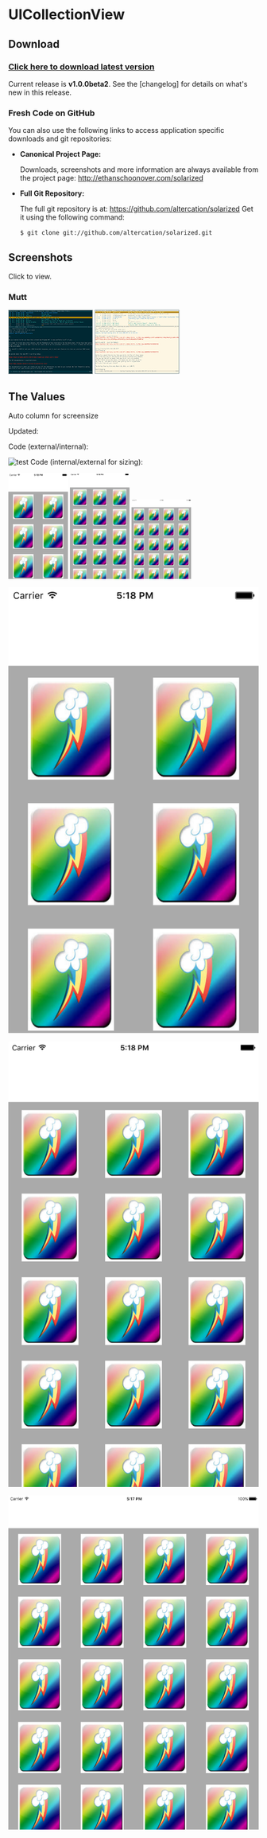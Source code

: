 UICollectionView
=========


Download
--------

### [Click here to download latest version](http://ethanschoonover.com/solarized/files/solarized.zip)

Current release is **v1.0.0beta2**. See the [changelog] for details on what's
new in this release.

### Fresh Code on GitHub

You can also use the following links to access application specific downloads
and git repositories:

*   **Canonical Project Page:**

    Downloads, screenshots and more information are always available from the
    project page: <http://ethanschoonover.com/solarized>

*   **Full Git Repository:**

    The full git repository is at: <https://github.com/altercation/solarized>
    Get it using the following command:

        $ git clone git://github.com/altercation/solarized.git


Screenshots
-----------

Click to view.

### Mutt

[![mutt dark](https://github.com/altercation/solarized/raw/master/img/screen-mutt-dark-th.png)](https://github.com/altercation/solarized/raw/master/img/screen-mutt-dark.png)
[![mutt light](https://github.com/altercation/solarized/raw/master/img/screen-mutt-light-th.png)](https://github.com/altercation/solarized/raw/master/img/screen-mutt-light.png)

The Values
----------


Auto column for screensize
	
Updated:

Code (external/internal):

![test](https://github.com/favicon.ico)
Code (internal/external for sizing):

<img src="https://github.com/DavidHoan/UICollectionView/blob/master/screenshots/autolayout_iphone5.png" width="120">
<img src="https://github.com/DavidHoan/UICollectionView/blob/master/screenshots/autolayout_iphone6+.png" width="120">
<img src="https://github.com/DavidHoan/UICollectionView/blob/master/screenshots/autolayout_ipad.png" width="120">

![value samples - dark](https://github.com/DavidHoan/UICollectionView/blob/master/screenshots/autolayout_iphone5.png)

![value samples - dark](https://github.com/DavidHoan/UICollectionView/blob/master/screenshots/autolayout_iphone6+.png)

![value samples - light](https://github.com/DavidHoan/UICollectionView/blob/master/screenshots/autolayout_ipad.png)
